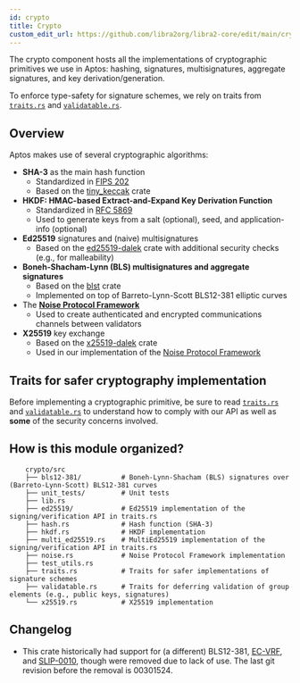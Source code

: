 ```yaml
---
id: crypto
title: Crypto
custom_edit_url: https://github.com/libra2org/libra2-core/edit/main/crypto/crypto/README.md
---
```


The crypto component hosts all the implementations of cryptographic primitives we use in Aptos: hashing, signatures, multisignatures, aggregate signatures, and key derivation/generation.

To enforce type-safety for signature schemes, we rely on traits from  [`traits.rs`](src/traits.rs) and [`validatable.rs`](src/validatable.rs).

## Overview

Aptos makes use of several cryptographic algorithms:

- **SHA-3** as the main hash function
  + Standardized in [FIPS 202](https://nvlpubs.nist.gov/nistpubs/FIPS/NIST.FIPS.202.pdf)
  + Based on the [tiny_keccak](https://docs.rs/tiny-keccak/) crate
- **HKDF: HMAC-based Extract-and-Expand Key Derivation Function**
  + Standardized in [RFC 5869](https://tools.ietf.org/html/rfc5869)
  + Used to generate keys from a salt (optional), seed, and application-info (optional)
- **Ed25519** signatures and (naive) multisignatures
  + Based on the [ed25519-dalek](https://docs.rs/ed25519-dalek/) crate with additional security checks (e.g., for malleability)
- **Boneh-Shacham-Lynn (BLS) multisignatures and aggregate signatures**
  + Based on the [blst](https://docs.rs/blst/) crate
  + Implemented on top of Barreto-Lynn-Scott BLS12-381 elliptic curves
- The **[Noise Protocol Framework](http://www.noiseprotocol.org/)**
  - Used to create authenticated and encrypted communications channels between validators
- **X25519** key exchange
  + Based on the [x25519-dalek](https://docs.rs/x25519-dalek) crate
  + Used in our implementation of the [Noise Protocol Framework](http://www.noiseprotocol.org/)

## Traits for safer cryptography implementation

Before implementing a cryptographic primitive, be sure to read [`traits.rs`](src/traits.rs) and [`validatable.rs`](src/validatable.rs) to understand how to comply with our API as well as **some** of the security concerns involved.

## How is this module organized?
```
    crypto/src
    ├── bls12-381/          # Boneh-Lynn-Shacham (BLS) signatures over (Barreto-Lynn-Scott) BLS12-381 curves
    ├── unit_tests/         # Unit tests
    ├── lib.rs
    ├── ed25519/            # Ed25519 implementation of the signing/verification API in traits.rs
    ├── hash.rs             # Hash function (SHA-3)
    ├── hkdf.rs             # HKDF implementation
    ├── multi_ed25519.rs    # MultiEd25519 implementation of the signing/verification API in traits.rs
    ├── noise.rs            # Noise Protocol Framework implementation
    ├── test_utils.rs
    ├── traits.rs           # Traits for safer implementations of signature schemes
    ├── validatable.rs      # Traits for deferring validation of group elements (e.g., public keys, signatures)
    └── x25519.rs           # X25519 implementation

```

## Changelog

 - This crate historically had support for (a different) BLS12-381, [EC-VRF](https://tools.ietf.org/id/draft-goldbe-vrf-01.html#rfc.section.5), and [SLIP-0010](https://github.com/satoshilabs/slips/blob/master/slip-0010.md), though were removed due to lack of use. The last git revision before the removal is 00301524.
